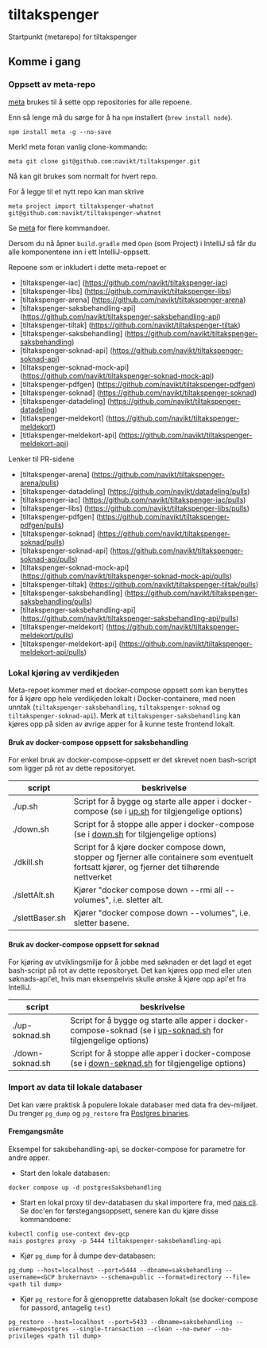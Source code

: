 # tiltakspenger

Startpunkt (metarepo) for tiltakspenger

## Komme i gang

### Oppsett av meta-repo

[meta](https://github.com/mateodelnorte/meta) brukes til å sette opp
repositories for alle repoene.

Enn så lenge må du sørge for å ha `npm` installert (`brew install node`).

```
npm install meta -g --no-save
```

Merk! meta foran vanlig clone-kommando:

```
meta git clone git@github.com:navikt/tiltakspenger.git
```

Nå kan git brukes som normalt for hvert repo.

For å legge til et nytt repo kan man skrive

```
meta project import tiltakspenger-whatnot git@github.com:navikt/tiltakspenger-whatnot
```

Se [meta](https://github.com/mateodelnorte/meta) for flere kommandoer.

Dersom du nå åpner `build.gradle` med `Open` (som Project) i IntelliJ så får du alle komponentene inn i ett
IntelliJ-oppsett.

Repoene som er inkludert i dette meta-repoet er

- [tiltakspenger-iac] (https://github.com/navikt/tiltakspenger-iac)
- [tiltakspenger-libs] (https://github.com/navikt/tiltakspenger-libs)
- [tiltakspenger-arena] (https://github.com/navikt/tiltakspenger-arena)
- [tiltakspenger-saksbehandling-api] (https://github.com/navikt/tiltakspenger-saksbehandling-api)
- [tiltakspenger-tiltak] (https://github.com/navikt/tiltakspenger-tiltak)
- [tiltakspenger-saksbehandling] (https://github.com/navikt/tiltakspenger-saksbehandling)
- [tiltakspenger-soknad-api] (https://github.com/navikt/tiltakspenger-soknad-api)
- [tiltakspenger-soknad-mock-api] (https://github.com/navikt/tiltakspenger-soknad-mock-api)
- [tiltakspenger-pdfgen] (https://github.com/navikt/tiltakspenger-pdfgen)
- [tiltakspenger-soknad] (https://github.com/navikt/tiltakspenger-soknad)
- [tiltakspenger-datadeling] (https://github.com/navikt/tiltakspenger-datadeling)
- [titlakspenger-meldekort] (https://github.com/navikt/tiltakspenger-meldekort)
- [titlakspenger-meldekort-api] (https://github.com/navikt/tiltakspenger-meldekort-api)

Lenker til PR-sidene
- [tiltakspenger-arena] (https://github.com/navikt/tiltakspenger-arena/pulls)
- [tiltakspenger-datadeling] (https://github.com/navikt/datadeling/pulls)
- [tiltakspenger-iac] (https://github.com/navikt/tiltakspenger-iac/pulls)
- [tiltakspenger-libs] (https://github.com/navikt/tiltakspenger-libs/pulls)
- [tiltakspenger-pdfgen] (https://github.com/navikt/tiltakspenger-pdfgen/pulls)
- [tiltakspenger-soknad] (https://github.com/navikt/tiltakspenger-soknad/pulls)
- [tiltakspenger-soknad-api] (https://github.com/navikt/tiltakspenger-soknad-api/pulls)
- [tiltakspenger-soknad-mock-api] (https://github.com/navikt/tiltakspenger-soknad-mock-api/pulls)
- [tiltakspenger-tiltak] (https://github.com/navikt/tiltakspenger-tiltak/pulls)
- [tiltakspenger-saksbehandling] (https://github.com/navikt/tiltakspenger-saksbehandling/pulls)
- [tiltakspenger-saksbehandling-api] (https://github.com/navikt/tiltakspenger-saksbehandling-api/pulls)
- [tiltakspenger-meldekort] (https://github.com/navikt/tiltakspenger-meldekort/pulls)
- [tiltakspenger-meldekort-api] (https://github.com/navikt/tiltakspenger-meldekort-api/pulls)

### Lokal kjøring av verdikjeden

Meta-repoet kommer med et docker-compose oppsett som kan benyttes for å kjøre opp
hele verdikjeden lokalt i Docker-containere, med noen unntak (`tiltakspenger-saksbehandling`,
`tiltakspenger-soknad` og `tiltakspenger-soknad-api`). Merk at `tiltakspenger-saksbehandling` kan kjøres opp
på siden av øvrige apper for å kunne teste frontend lokalt.

#### Bruk av docker-compose oppsett for saksbehandling

For enkel bruk av docker-compose-oppsett er det skrevet noen bash-script som ligger på
rot av dette repositoryet.

| script          | beskrivelse                                                                                                                                                |
|-----------------|------------------------------------------------------------------------------------------------------------------------------------------------------------|
| ./up.sh         | Script for å bygge og starte alle apper i docker-compose (se i [up.sh](https://github.com/navikt/tiltakspenger/blob/main/up.sh) for tilgjengelige options) |
| ./down.sh       | Script for å stoppe alle apper i docker-compose (se i [down.sh](https://github.com/navikt/tiltakspenger/blob/main/down.sh) for tilgjengelige options)      |
| ./dkill.sh      | Script for å kjøre docker compose down, stopper og fjerner alle containere som eventuelt fortsatt kjører, og fjerner det tilhørende nettverket             |
| ./slettAlt.sh   | Kjører "docker compose down --rmi all --volumes", i.e. sletter alt.                                                                                        |
| ./slettBaser.sh | Kjører "docker compose down --volumes", i.e. sletter basene.                                                                                               |

#### Bruk av docker-compose oppsett for søknad

For kjøring av utviklingsmiljø for å jobbe med søknaden er det lagd et eget bash-script på
rot av dette repositoryet. Det kan kjøres opp med eller uten søknads-api'et, hvis man eksempelvis
skulle ønske å kjøre opp api'et fra IntelliJ.

| script           | beskrivelse                                                                                                                                                                     |
|------------------|---------------------------------------------------------------------------------------------------------------------------------------------------------------------------------|
| ./up-soknad.sh   | Script for å bygge og starte alle apper i docker-compose-soknad (se i [up-soknad.sh](https://github.com/navikt/tiltakspenger/blob/main/up-soknad.sh) for tilgjengelige options) |
| ./down-soknad.sh | Script for å stoppe alle apper i docker-compose (se i [down-søknad.sh](https://github.com/navikt/tiltakspenger/blob/main/down-soknad.sh) for tilgjengelige options)             |

### Import av data til lokale databaser

Det kan være praktisk å populere lokale databaser med data fra dev-miljøet. Du trenger `pg_dump` og `pg_restore` fra [Postgres binaries](https://www.postgresql.org/download/).

#### Fremgangsmåte
Eksempel for saksbehandling-api, se docker-compose for parametre for andre apper.

- Start den lokale databasen:
```
docker compose up -d postgresSaksbehandling
```

- Start en lokal proxy til dev-databasen du skal importere fra, med [nais cli](https://docs.nais.io/persistence/postgres/how-to/personal-access/). Se doc'en for førstegangsoppsett, senere kan du kjøre disse kommandoene:
```
kubectl config use-context dev-gcp
nais postgres proxy -p 5444 tiltakspenger-saksbehandling-api
```

- Kjør `pg_dump` for å dumpe dev-databasen:
```
pg_dump --host=localhost --port=5444 --dbname=saksbehandling --username=<GCP brukernavn> --schema=public --format=directory --file=<path til dump>
```

- Kjør `pg_restore` for å gjenopprette databasen lokalt (se docker-compose for passord, antagelig `test`)
```
pg_restore --host=localhost --port=5433 --dbname=saksbehandling --username=postgres --single-transaction --clean --no-owner --no-privileges <path til dump>
```
